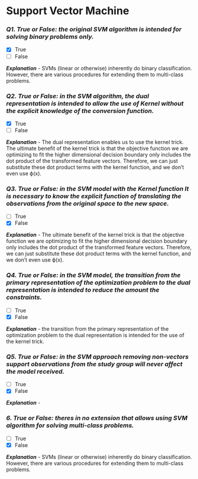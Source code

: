 # Support Vector Machine

### ***Q1. True or False: the original SVM algorithm is intended for solving binary problems only.***

- [X] True
- [ ] False

***Explanation*** - SVMs (linear or otherwise) inherently do binary classification. However, there are various procedures for extending them to multi-class problems.

### ***Q2. True or False: in the SVM algorithm, the dual representation is intended to allow the use of Kernel without the explicit knowledge of the conversion function.***

- [x] True
- [ ] False

***Explanation*** - The dual representation enables us to use the kernel trick. The ultimate benefit of the kernel trick is that the objective function we are optimizing to fit the higher dimensional decision boundary only includes the dot product of the transformed feature vectors. Therefore, we can just substitute these dot product terms with the kernel function, and we don’t even use ϕ(x).

### ***Q3. True or False: in the SVM model with the Kernel function It is necessary to know the explicit function of translating the observations from the original space to the new space.***

- [ ] True
- [x] False

***Explanation*** - The ultimate benefit of the kernel trick is that the objective function we are optimizing to fit the higher dimensional decision boundary only includes the dot product of the transformed feature vectors. Therefore, we can just substitute these dot product terms with the kernel function, and we don’t even use ϕ(x).


### ***Q4. True or False: in the SVM model, the transition from the primary representation of the optimization problem to the dual representation is intended to reduce the amount the constraints.***

- [ ] True
- [x] False

***Explanation*** - the transition from the primary representation of the optimization problem to the dual representation is intended for the use of the kernel trick.

### ***Q5. True or False: in the SVM approach removing non-vectors support observations from the study group will never affect the model received.***

- [ ] True
- [x] False

***Explanation*** -

### ***6. True or False: theres in no extension that allows using SVM algorithm for solving multi-class problems.***

- [ ] True
- [x] False

***Explanation*** - SVMs (linear or otherwise) inherently do binary classification. However, there are various procedures for extending them to multi-class problems.